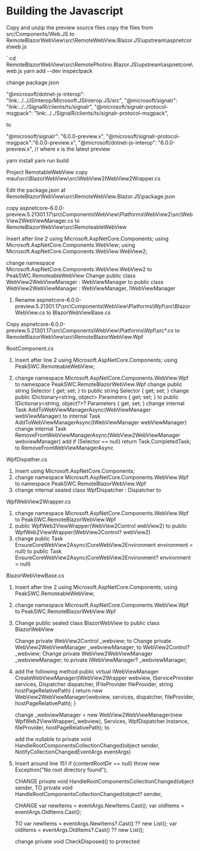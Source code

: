 ﻿# Building the Javascript

Copy and unzip the preview source files 
copy the files from src/Components/Web.JS to RemoteBlazorWebView\src\RemoteWebView.Blazor.JS\upstream\aspnetcore\web.js

`
cd RemoteBlazorWebView\src\RemotePhotino.Blazor.JS\upstream\aspnetcore\web.js
yarn add --dev inspectpack

change package.json

"@microsoft/dotnet-js-interop": "link:../../JSInterop/Microsoft.JSInterop.JS/src",
"@microsoft/signalr": "link:../../SignalR/clients/ts/signalr",
"@microsoft/signalr-protocol-msgpack": "link:../../SignalR/clients/ts/signalr-protocol-msgpack",

to

"@microsoft/signalr": "6.0.0-preview.x",
"@microsoft/signalr-protocol-msgpack":"6.0.0-preview.x",
"@microsoft/dotnet-js-interop": "6.0.0-preview.x",                          // where x is the latest preview

yarn install
yarn run build


Project RemotableWebView
copy maui\src\BlazorWebView\src\WebView2IWebView2Wrapper.cs
	





Edit the package.json at RemoteBlazorWebView\src\RemoteWebView.Blazor.JS\package.json

copy aspnetcore-6.0.0-preview.5.21301.17\src\Components\WebView\Platforms\WebView2\src\WebView2WebViewManager.cs to RemoteBlazorWebView\src\RemoteableWebView

Insert after line 2
using Microsoft.AspNetCore.Components;
using Microsoft.AspNetCore.Components.WebView;
using Microsoft.AspNetCore.Components.WebView.WebView2;


change namespace Microsoft.AspNetCore.Components.WebView.WebView2 to PeakSWC.RemoteableWebView
Change public class WebView2WebViewManager : WebViewManager to public class WebView2WebViewManager : WebViewManager, IWebViewManager


1. Rename aspnetcore-6.0.0-preview.5.21301.17\src\Components\WebView\Platforms\Wpf\src\BlazorWebView.cs to BlazorWebViewBase.cs

Copy aspnetcore-6.0.0-preview.5.21301.17\src\Components\WebView\Platforms\Wpf\src\*.cs to RemoteBlazorWebView\src\RemoteBlazorWebView.Wpf


   RootComponent.cs

   1. Insert after line 2
   using Microsoft.AspNetCore.Components;
   using PeakSWC.RemoteableWebView;

   2. change namespace Microsoft.AspNetCore.Components.WebView.Wpf to namespace PeakSWC.RemoteBlazorWebView.Wpf
      change public string Selector { get; set; } to public string Selector { get; set; } 
	  change public IDictionary<string, object> Parameters { get; set; } to  public IDictionary<string, object?>? Parameters { get; set; }
	  change internal Task AddToWebViewManagerAsync(WebViewManager webViewManager) to internal Task AddToWebViewManagerAsync(IWebViewManager webViewManager)
	  change internal Task RemoveFromWebViewManagerAsync(WebView2WebViewManager webviewManager)
	  add  if (Selector == null) return Task.CompletedTask; to RemoveFromWebViewManagerAsync


WpfDispather.cs

1. insert using Microsoft.AspNetCore.Components;
2. change namespace Microsoft.AspNetCore.Components.WebView.Wpf to namespace PeakSWC.RemoteBlazorWebView.Wpf
3. change internal sealed class WpfDispatcher : Dispatcher to 

WpfWebView2Wrapper.cs

1. change namespace Microsoft.AspNetCore.Components.WebView.Wpf to PeakSWC.RemoteBlazorWebView.Wpf
2. public WpfWeb2ViewWrapper(WebView2Control webView2) to public WpfWeb2ViewWrapper(WebView2Control? webView2)
3. change public Task EnsureCoreWebView2Async(CoreWebView2Environment environment = null) to public Task EnsureCoreWebView2Async(CoreWebView2Environment? environment = null)

BlazorWebViewBase.cs

1. Insert after line 2
	using Microsoft.AspNetCore.Components;
	using PeakSWC.RemoteableWebView;

2. change namespace Microsoft.AspNetCore.Components.WebView.Wpf to PeakSWC.RemoteBlazorWebView.Wpf

3. Change public sealed class BlazorWebView to public class BlazorWebView 

   Change private WebView2Control _webview; to 
   Change  private WebView2WebViewManager _webviewManager; to WebView2Control? _webview;
   Change   private WebView2WebViewManager _webviewManager; to private IWebViewManager? _webviewManager;

4. add the following method
 public virtual IWebViewManager CreateWebViewManager(IWebView2Wrapper webview, IServiceProvider services, Dispatcher dispatcher, IFileProvider fileProvider, string hostPageRelativePath)
        {
            return new WebView2WebViewManager(webview, services, dispatcher, fileProvider, hostPageRelativePath);
        }

	change  _webviewManager = new WebView2WebViewManager(new WpfWeb2ViewWrapper(_webview), Services, WpfDispatcher.Instance, fileProvider, hostPageRelativePath);
	to 


	 add the nullable to private void HandleRootComponentsCollectionChanged(object sender, NotifyCollectionChangedEventArgs eventArgs)
      
5. Insert around line 151 
	 if (contentRootDir == null) throw new Exception("No root directory found");

	 CHANGE  private void HandleRootComponentsCollectionChanged(object sender, TO private void HandleRootComponentsCollectionChanged(object? sender,

	 CHANGE 
	 var newItems = eventArgs.NewItems.Cast<RootComponent>();
     var oldItems = eventArgs.OldItems.Cast<RootComponent>();

	 TO
	 var newItems = eventArgs.NewItems?.Cast<RootComponent>() ?? new List<RootComponent>();
     var oldItems = eventArgs.OldItems?.Cast<RootComponent>() ?? new List<RootComponent>();

	 change 
	 private void CheckDisposed() to protected
	 

